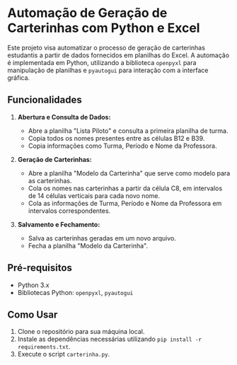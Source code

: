 # Automação de Geração de Carterinhas com Python e Excel

Este projeto visa automatizar o processo de geração de carterinhas estudantis a partir de dados fornecidos em planilhas do Excel. A automação é implementada em Python, utilizando a biblioteca `openpyxl` para manipulação de planilhas e `pyautogui` para interação com a interface gráfica.

## Funcionalidades

1. **Abertura e Consulta de Dados:**
   - Abre a planilha "Lista Piloto" e consulta a primeira planilha de turma.
   - Copia todos os nomes presentes entre as células B12 e B39.
   - Copia informações como Turma, Período e Nome da Professora.

2. **Geração de Carterinhas:**
   - Abre a planilha "Modelo da Carterinha" que serve como modelo para as carterinhas.
   - Cola os nomes nas carterinhas a partir da célula C8, em intervalos de 14 células verticais para cada novo nome.
   - Cola as informações de Turma, Período e Nome da Professora em intervalos correspondentes.

3. **Salvamento e Fechamento:**
   - Salva as carterinhas geradas em um novo arquivo.
   - Fecha a planilha "Modelo da Carterinha".

## Pré-requisitos

- Python 3.x
- Bibliotecas Python: `openpyxl`, `pyautogui`

## Como Usar

1. Clone o repositório para sua máquina local.
2. Instale as dependências necessárias utilizando `pip install -r requirements.txt`.
3. Execute o script `carterinha.py`.

